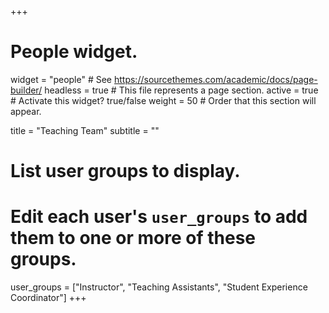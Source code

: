 +++
# People widget.
widget = "people"  # See https://sourcethemes.com/academic/docs/page-builder/
headless = true  # This file represents a page section.
active = true  # Activate this widget? true/false
weight = 50  # Order that this section will appear.

title = "Teaching Team"
subtitle = ""

# List user groups to display.
#   Edit each user's `user_groups` to add them to one or more of these groups.
user_groups = ["Instructor",
               "Teaching Assistants",
               "Student Experience Coordinator"]
+++
